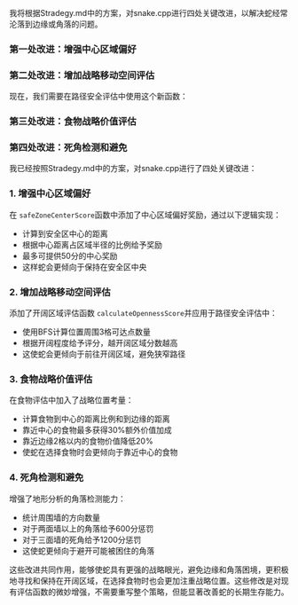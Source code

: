 
我将根据Stradegy.md中的方案，对snake.cpp进行四处关键改进，以解决蛇经常沦落到边缘或角落的问题。

### 第一处改进：增强中心区域偏好

### 第二处改进：增加战略移动空间评估

现在，我们需要在路径安全评估中使用这个新函数：

### 第三处改进：食物战略价值评估

### 第四处改进：死角检测和避免

我已经按照Stradegy.md中的方案，对snake.cpp进行了四处关键改进：

### 1. 增强中心区域偏好

在 `safeZoneCenterScore`函数中添加了中心区域偏好奖励，通过以下逻辑实现：

- 计算到安全区中心的距离
- 根据中心距离占区域半径的比例给予奖励
- 最多可提供50分的中心奖励
- 这样蛇会更倾向于保持在安全区中央

### 2. 增加战略移动空间评估

添加了开阔区域评估函数 `calculateOpennessScore`并应用于路径安全评估中：

- 使用BFS计算位置周围3格可达点数量
- 根据开阔程度给予评分，越开阔区域分数越高
- 这使蛇会更倾向于前往开阔区域，避免狭窄路径

### 3. 食物战略价值评估

在食物评估中加入了战略位置考量：

- 计算食物到中心的距离比例和到边缘的距离
- 靠近中心的食物最多获得30%额外价值加成
- 靠近边缘2格以内的食物价值降低20%
- 使蛇在选择食物时会更倾向于靠近中心的食物

### 4. 死角检测和避免

增强了地形分析的角落检测能力：

- 统计周围墙的方向数量
- 对于两面墙以上的角落给予600分惩罚
- 对于三面墙的死角给予1200分惩罚
- 这使蛇更倾向于避开可能被困住的角落

这些改进共同作用，能够使蛇具有更强的战略眼光，避免边缘和角落困境，更积极地寻找和保持在开阔区域，在选择食物时也会更加注重战略位置。这些修改是对现有评估函数的微妙增强，不需要重写整个策略，但能显著改善蛇的长期生存能力。

